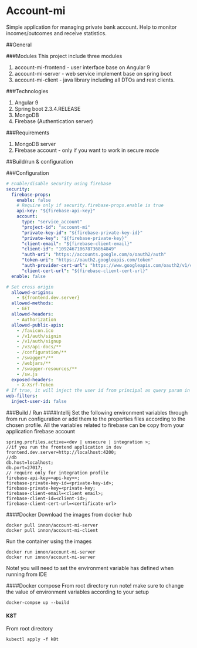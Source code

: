 # Account-mi
Simple application for managing private bank account. Help to monitor incomes/outcomes and receive statistics.

##General

###Modules
This project include three modules
1. account-mi-frontend - user interface base on Angular 9
2. account-mi-server - web service implement base on spring boot
3. account-mi-client - java library including all DTOs and rest clients.

###Technologies
1. Angular 9
2. Spring boot 2.3.4.RELEASE
3. MongoDB
4. Firebase (Authentication server)

###Requirements
1. MongoDB server
2. Firebase account - only if you want to work in secure mode

##Build/run & configuration

###Configuration
```yaml
# Enable/disable security using firebase
security:
  firebase-props:
    enable: false
    # Require only if security.firebase-props.enable is true  
    api-key: "${firebase-api-key}"
    account:
      type: "service_account"
      "project-id": "account-mi"
      "private-key-id": "${firebase-private-key-id}"
      "private-key": "${firebase-private-key}"
      "client-email": "${firebase-client-email}"
      "client-id": "109246710678736864849"
      "auth-uri": "https://accounts.google.com/o/oauth2/auth"
      "token-uri": "https://oauth2.googleapis.com/token"
      "auth-provider-cert-url": "https://www.googleapis.com/oauth2/v1/certs"
      "client-cert-url": "${firebase-client-cert-url}"
  enable: false

# Set cross origin
  allowed-origins:
    - ${frontend.dev.server}
  allowed-methods:
    - GET
  allowed-headers:
    - Authorization
  allowed-public-apis:
    - /favicon.ico
    - /v1/auth/signin
    - /v1/auth/signup
    - /v3/api-docs/**
    - /configuration/**
    - /swagger*/**
    - /webjars/**
    - /swagger-resources/**
    - /sw.js
  exposed-headers:
    - X-Xsrf-Token
# If true, it will inject the user id from principal as query param in every request
web-filters:
  inject-user-id: false
```

###Build / Run
####Intellij
Set the following environment variables through from run configuration or add them to the properties files according to the chosen profile.
All the variables related to firebase can be copy from your application firebase account
```
spring.profiles.active=<dev | unsecure | integration >;
//if you run the frontend application in dev
frontend.dev.server=http://localhost:4200;
//db
db.host=localhost;
db.port=27017;
// require only for integration profile
firebase-api-key=<api-key>>;
firebase-private-key-id=<private-key-id>;
firebase-private-key=<private-key;
firebase-client-email=<client email>;
firebase-client-id=<client-id>;
firebase-client-cert-url=<certificate-url>
```

####Docker
Download the images from docker hub
```
docker pull innon/account-mi-server
docker pull innon/account-mi-client
```
Run the container using the images
```
docker run innon/account-mi-server
docker run innon/account-mi-server
```
Note! you will need to set the environment variable has defined when running from IDE

####Docker compose
From root directory run
note! make sure to change the value of environment variables according to your setup
```
docker-compse up --build
```

#### K8T
From root directory
```
kubectl apply -f k8t
```